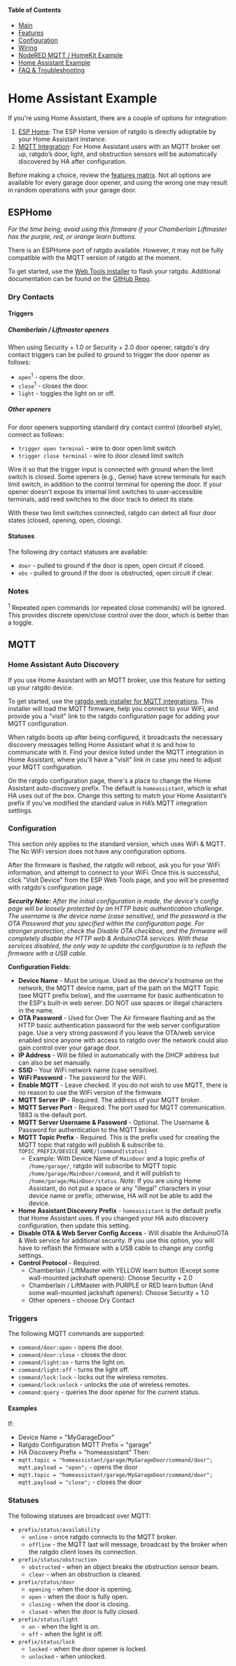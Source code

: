 #### Table of Contents
* [Main](index.md)
* [Features](01_features.md)
* [Configuration](02_configuration.md)
* [Wiring](03_wiring.md)
* [NodeRED MQTT / HomeKit Example](04_nodered_example.md)
* [Home Assistant Example](05_homeassistant_example.md)
* [FAQ & Troubleshooting](09_faq.md)

# Home Assistant Example
If you're using Home Assistant, there are a couple of options for integration:

1. [ESP Home](http://github.com/ratgdo/esphome-ratgdo): The ESP Home version of ratgdo is directly adoptable by your Home Assistant instance.
2. [MQTT Integration](https://paulwieland.github.io/ratgdo/flash.html): For Home Assistant users with an MQTT broker set up, ratgdo’s door, light, and obstruction sensors will be automatically discovered by HA after configuration.

Before making a choice, review the [features matrix](https://paulwieland.github.io/ratgdo/01_features.html). Not all options are available for every garage door opener, and using the wrong one may result in random operations with your garage door.

## ESPHome
_For the time being, avoid using this firmware if your Chamberlain Liftmaster has the purple, red, or orange learn buttons._

There is an ESPHome port of ratgdo available. However, it may not be fully compatible with the MQTT version of ratgdo at the moment.

To get started, use the [Web Tools installer](https://ratgdo.github.io/esphome-ratgdo/) to flash your ratgdo. Additional documentation can be found on the [GitHub Repo](https://github.com/ratgdo/esphome-ratgdo).

### Dry Contacts
#### Triggers
##### Chamberlain / Liftmaster openers
When using Security + 1.0 or Security + 2.0 door opener, ratgdo's dry contact triggers can be pulled to ground to trigger the door opener as follows:
- `open`<sup>1</sup> - opens the door.
- `close`<sup>1</sup> - closes the door.
- `light` - toggles the light on or off.

##### Other openers
For door openers supporting standard dry contact control (doorbell style), connect as follows:
- `trigger open terminal` - wire to door open limit switch
- `trigger close terminal` - wire to door closed limit switch

Wire it so that the trigger input is connected with ground when the limit switch is closed. Some openers (e.g., Genie) have screw terminals for each limit switch, in addition to the control terminal for opening the door. If your opener doesn't expose its internal limit switches to user-accessible terminals, add reed switches to the door track to detect its state.

With these two limit switches connected, ratgdo can detect all four door states (closed, opening, open, closing).

#### Statuses
The following dry contact statuses are available:
- `door` - pulled to ground if the door is open, open circuit if closed.
- `obs` - pulled to ground if the door is obstructed, open circuit if clear.

### Notes
<sup>1</sup> Repeated open commands (or repeated close commands) will be ignored. This provides discrete open/close control over the door, which is better than a toggle.

## MQTT
### Home Assistant Auto Discovery
If you use Home Assistant with an MQTT broker, use this feature for setting up your ratgdo device.

To get started, use the [ratgdo web installer for MQTT integrations](https://paulwieland.github.io/ratgdo/flash.html). This installer will load the MQTT firmware, help you connect to your WiFi, and provide you a "visit" link to the ratgdo configuration page for adding your MQTT configuration.

When ratgdo boots up after being configured, it broadcasts the necessary discovery messages telling Home Assistant what it is and how to communicate with it. Find your device listed under the MQTT integration in Home Assistant, where you'll have a "visit" link in case you need to adjust your MQTT configuration.

On the ratgdo configuration page, there's a place to change the Home Assistant auto-discovery prefix. The default is `homeassistant`, which is what HA uses out of the box. Change this setting to match your Home Assistant’s prefix if you've modified the standard value in HA’s MQTT integration settings.

### Configuration
This section only applies to the standard version, which uses WiFi & MQTT. The No WiFi version does not have any configuration options.

After the firmware is flashed, the ratgdo will reboot, ask you for your WiFi information, and attempt to connect to your WiFi. Once this is successful, click "Visit Device" from the ESP Web Tools page, and you will be presented with ratgdo's configuration page. 

_**Security Note:**
After the initial configuration is made, the device's config page will be loosely protected by an HTTP basic authentication challenge. The username is the device name (case sensitive), and the password is the OTA Password that you specified within the configuration page. For stronger protection, check the _Disable OTA_ checkbox, and the firmware will completely disable the HTTP web & ArduinoOTA services. With these services disabled, the only way to update the configuration is to reflash the firmware with a USB cable._

**Configuration Fields:**

- **Device Name** - Must be unique. Used as the device's hostname on the network, the MQTT device name, part of the path on the MQTT Topic (see MQTT prefix below), and the username for basic authentication to the ESP's built-in web server. DO NOT use spaces or illegal characters in the name.
- **OTA Password** - Used for Over The Air firmware flashing and as the HTTP basic authentication password for the web server configuration page. Use a very strong password if you leave the OTA/web service enabled since anyone with access to ratgdo over the network could also gain control over your garage door.
- **IP Address** - Will be filled in automatically with the DHCP address but can also be set manually.
- **SSID** - Your WiFi network name (case sensitive).
- **WiFi Password** - The password for the WiFi.
- **Enable MQTT** - Leave checked. If you do not wish to use MQTT, there is no reason to use the WiFi version of the firmware.
- **MQTT Server IP** - Required. The address of your MQTT broker.
- **MQTT Server Port** - Required. The port used for MQTT communication. 1883 is the default port.
- **MQTT Server Username & Password** - Optional. The Username & Password for authentication to the MQTT broker.
- **MQTT Topic Prefix** - Required. This is the prefix used for creating the MQTT topic that ratgdo will publish & subscribe to. `TOPIC_PREFIX/DEVICE_NAME/[command|status]`
    - Example: With Device Name of `MainDoor` and a topic prefix of `/home/garage/`, ratgdo will subscribe to MQTT topic `/home/garage/MainDoor/command`, and it will publish to `/home/garage/MainDoor/status`. _Note:_ If you are using Home Assistant, do not put a space or any "illegal" characters in your device name or prefix; otherwise, HA will not be able to add the device.
- **Home Assistant Discovery Prefix** - `homeassistant` is the default prefix that Home Assistant uses. If you changed your HA auto discovery configuration, then update this setting.
- **Disable OTA & Web Server Config Access** - Will disable the ArduinoOTA & Web service for additional security. If you use this option, you will have to reflash the firmware with a USB cable to change any config settings. 
- **Control Protocol** - Required. 
	- Chamberlain / LiftMaster with YELLOW learn button (Except some wall-mounted jackshaft openers): Choose Security + 2.0
	- Chamberlain / LiftMaster with PURPLE or RED learn button (And some wall-mounted jackshaft openers): Choose Security + 1.0
	- Other openers - choose Dry Contact

### Triggers
The following MQTT commands are supported:
- `command/door:open` - opens the door.
- `command/door:close` - closes the door.
- `command/light:on` - turns the light on.
- `command/light:off` - turns the light off.
- `command/lock:lock` - locks out the wireless remotes.
- `command/lock:unlock` - unlocks the use of wireless remotes.
- `command:query` - queries the door opener for the current status.

#### Examples
If:
- Device Name = "MyGarageDoor"
- Ratgdo Configuration MQTT Prefix = "garage"
- HA Discovery Prefix = "homeassistant"
Then:
- `mqtt.topic = "homeassistant/garage/MyGarageDoor/command/door"; mqtt.payload = "open";` - opens the door
- `mqtt.topic = "homeassistant/garage/MyGarageDoor/command/door"; mqtt.payload = "close";` - closes the door

### Statuses
The following statuses are broadcast over MQTT:
- `prefix/status/availability`
  - `online` - once ratgdo connects to the MQTT broker.
  - `offline` - the MQTT last will message, broadcast by the broker when the ratgdo client loses its connection.
- `prefix/status/obstruction`
  - `obstructed` - when an object breaks the obstruction sensor beam.
  - `clear` - when an obstruction is cleared.
- `prefix/status/door`
  - `opening` - when the door is opening.
  - `open` - when the door is fully open.
  - `closing` - when the door is closing.
  - `closed` - when the door is fully closed.
- `prefix/status/light`
  - `on` - when the light is on.
  - `off` - when the light is off.
- `prefix/status/lock`
  - `locked` - when the door opener is locked.
  - `unlocked` - when unlocked.
